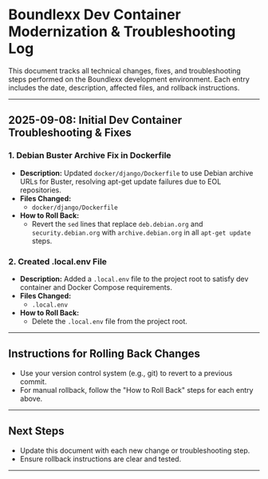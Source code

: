 # Boundlexx Dev Container Modernization & Troubleshooting Log

This document tracks all technical changes, fixes, and troubleshooting steps performed on the Boundlexx development environment. Each entry includes the date, description, affected files, and rollback instructions.

---

## 2025-09-08: Initial Dev Container Troubleshooting & Fixes

### 1. Debian Buster Archive Fix in Dockerfile
- **Description:** Updated `docker/django/Dockerfile` to use Debian archive URLs for Buster, resolving apt-get update failures due to EOL repositories.
- **Files Changed:**
  - `docker/django/Dockerfile`
- **How to Roll Back:**
  - Revert the `sed` lines that replace `deb.debian.org` and `security.debian.org` with `archive.debian.org` in all `apt-get update` steps.

### 2. Created .local.env File
- **Description:** Added a `.local.env` file to the project root to satisfy dev container and Docker Compose requirements.
- **Files Changed:**
  - `.local.env`
- **How to Roll Back:**
  - Delete the `.local.env` file from the project root.

---

## Instructions for Rolling Back Changes
- Use your version control system (e.g., git) to revert to a previous commit.
- For manual rollback, follow the "How to Roll Back" steps for each entry above.

---

## Next Steps
- Update this document with each new change or troubleshooting step.
- Ensure rollback instructions are clear and tested.

---
